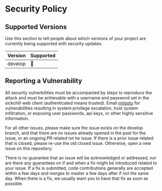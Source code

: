 # Security Policy

## Supported Versions

Use this section to tell people about which versions of your project are
currently being supported with security updates.

| Version | Supported          |
| ------- | ------------------ |
| develop |       :shrug:      |

## Reporting a Vulnerability

All security vulnerbilities must be accompanied by steps to reproduce the attack and must be achievable with a username and password set in the sickchill web client (authenticated means trusted).
Email [miigotu](mailto:miigotu@gmail.com) for vulnerabilities resulting in system privilege escalation, host system infiltration, or exposing user passwords, api keys, or other highly sensitive information.

For all other issues, please make sure the issue exists on the develop branch, and that there are no issues already opened in the past for the issue, or an ongoing PR related tot he issue.
If there is a prior issue related that is closed, please re-use the old closed issue. 
Otherwise, open a new issue on this repository.

There is no guarantee that an issue will be acknowledged or addressed, nor are there any guarantees on if and when a fix might be introduced related to your issue.
If a fix is submitted, code contributions generally are accepted within a few days and merges to master a few days after if not the same day. When there is a fix, we usually want you to have that fix as soon as possible.
